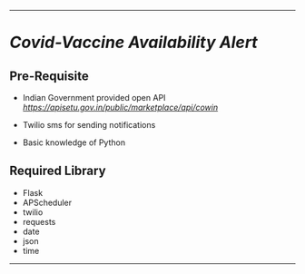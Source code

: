 ***
# *Covid-Vaccine Availability Alert*
## Pre-Requisite
* Indian Government provided open API *https://apisetu.gov.in/public/marketplace/api/cowin*

* Twilio sms for sending notifications

* Basic knowledge of Python 

## Required Library
* Flask 
* APScheduler
* twilio
* requests
* date
* json
* time
***

